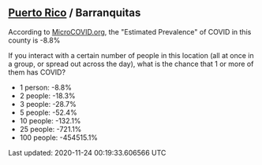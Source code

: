 
## [Puerto Rico](/united-states/puerto-rico) / Barranquitas

According to [MicroCOVID.org](http://microcovid.org),
the "Estimated Prevalence" of COVID in this county is -8.8%

If you interact with a certain number of people in this location
(all at once in a group, or spread out across the day), what is the chance that
1 or more of them has COVID?

- 1 person: -8.8%
- 2 people: -18.3%
- 3 people: -28.7%
- 5 people: -52.4%
- 10 people: -132.1%
- 25 people: -721.1%
- 100 people: -454515.1%

Last updated: 2020-11-24 00:19:33.606566 UTC
